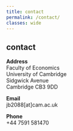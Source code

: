 ```yaml
---
title: contact
permalink: /contact/
classes: wide
---
```


## contact

**Address** <br>
Faculty of Economics <br>
University of Cambridge <br>
Sidgwick Avenue <br>
Cambridge CB3 9DD <br>

**Email** <br>
jb2088[at]cam.ac.uk

**Phone** <br>
+44 7591 581470
